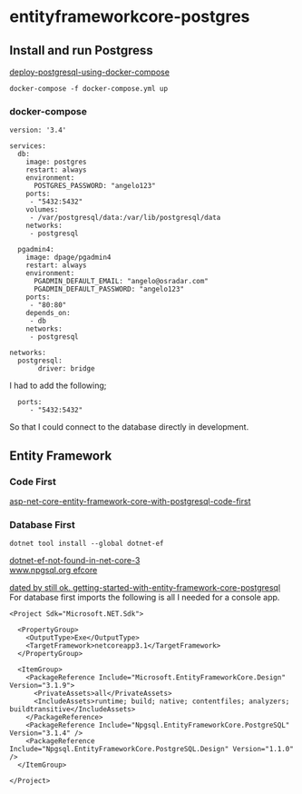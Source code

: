 # entityframeworkcore-postgres

## Install and run Postgress
[deploy-postgresql-using-docker-compose](https://www.osradar.com/deploy-postgresql-using-docker-compose/)   

```
docker-compose -f docker-compose.yml up
```
### docker-compose
```
version: '3.4'

services:
  db:
    image: postgres
    restart: always
    environment:
      POSTGRES_PASSWORD: "angelo123"
    ports:
     - "5432:5432"
    volumes:
     - /var/postgresql/data:/var/lib/postgresql/data
    networks:
     - postgresql
 
  pgadmin4:
    image: dpage/pgadmin4
    restart: always
    environment:
      PGADMIN_DEFAULT_EMAIL: "angelo@osradar.com"
      PGADMIN_DEFAULT_PASSWORD: "angelo123"
    ports:
     - "80:80"
    depends_on:
     - db
    networks:
     - postgresql

networks:
  postgresql:
       driver: bridge
```
I had to add the following;
```
  ports:
     - "5432:5432"
```
So that I could connect to the database directly in development.

## Entity Framework
### Code First
[asp-net-core-entity-framework-core-with-postgresql-code-first](https://medium.com/faun/asp-net-core-entity-framework-core-with-postgresql-code-first-d99b909796d7) 

### Database First
```
dotnet tool install --global dotnet-ef
```
[dotnet-ef-not-found-in-net-core-3](https://stackoverflow.com/questions/57066856/dotnet-ef-not-found-in-net-core-3)   
[www.npgsql.org efcore](https://www.npgsql.org/efcore/index.html)  

[dated by still ok.  getting-started-with-entity-framework-core-postgresql](https://medium.com/@RobertKhou/getting-started-with-entity-framework-core-postgresql-c6fa09681624)  
For database first imports the following is all I needed for a console app.
```
<Project Sdk="Microsoft.NET.Sdk">

  <PropertyGroup>
    <OutputType>Exe</OutputType>
    <TargetFramework>netcoreapp3.1</TargetFramework>
  </PropertyGroup>

  <ItemGroup>
    <PackageReference Include="Microsoft.EntityFrameworkCore.Design" Version="3.1.9">
      <PrivateAssets>all</PrivateAssets>
      <IncludeAssets>runtime; build; native; contentfiles; analyzers; buildtransitive</IncludeAssets>
    </PackageReference>
    <PackageReference Include="Npgsql.EntityFrameworkCore.PostgreSQL" Version="3.1.4" />
    <PackageReference Include="Npgsql.EntityFrameworkCore.PostgreSQL.Design" Version="1.1.0" />
  </ItemGroup>

</Project>

```

